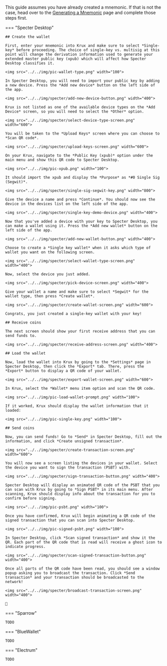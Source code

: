 This guide assumes you have already created a mnemonic. If that is not the case, head over to the [Generating a Mnemonic](../generating-a-mnemonic) page and complete those steps first.

=== "Specter Desktop"

    ## Create the wallet

    First, enter your mnemonic into Krux and make sure to select *Single-key* before proceeding. The choice of single-key vs. multisig at this point will change the derivation information used to generate your extended master public key (xpub) which will affect how Specter Desktop classifies it.

    <img src="../../img/pic-wallet-type.png" width="100">

    In Specter Desktop, you will need to import your public key by adding a new device. Press the *Add new device* button on the left side of the app.

    <img src="../../img/specter/add-new-device-button.png" width="400">

    Krux is not listed as one of the available device types on the *Add Device* screen, so you will need to select the *Other* option.

    <img src="../../img/specter/select-device-type-screen.png" width="600">

    You will be taken to the *Upload Keys* screen where you can choose to *Scan QR code*.

    <img src="../../img/specter/upload-keys-screen.png" width="600">

    On your Krux, navigate to the *Public Key (xpub)* option under the main menu and show this QR code to Specter Desktop.

    <img src="../../img/pic-xpub.png" width="100">

    It should import the xpub and display the *Purpose* as *#0 Single Sig (Segwit)*.

    <img src="../../img/specter/single-sig-segwit-key.png" width="800">

    Give the device a name and press *Continue*. You should now see the device in the devices list on the left side of the app.

    <img src="../../img/specter/single-key-demo-device.png" width="400">

    Now that you've added a device with your key to Specter Desktop, you can make a wallet using it. Press the *Add new wallet* button on the left side of the app.

    <img src="../../img/specter/add-new-wallet-button.png" width="400">

    Choose to create a *Single key wallet* when it asks which type of wallet you want on the following screen.

    <img src="../../img/specter/select-wallet-type-screen.png" width="400">

    Now, select the device you just added.

    <img src="../../img/specter/pick-device-screen.png" width="400">

    Give your wallet a name and make sure to select *Segwit* for the wallet type, then press *Create wallet*.

    <img src="../../img/specter/create-wallet-screen.png" width="600">

    Congrats, you just created a single-key wallet with your key!
    
    ## Receive coins

    The next screen should show your first receive address that you can send funds to.

    <img src="../../img/specter/receive-address-screen.png" width="400">

    ## Load the wallet

    Now, load the wallet into Krux by going to the *Settings* page in Specter Desktop, then click the *Export* tab. There, press the *Export* button to display a QR code of your wallet.

    <img src="../../img/specter/export-wallet-screen.png" width="600">

    In Krux, select the *Wallet* menu item option and scan the QR code.

    <img src="../../img/pic-load-wallet-prompt.png" width="100">

    If it worked, Krux should display the wallet information that it loaded:

    <img src="../../img/pic-single-key.png" width="100">

    ## Send coins

    Now, you can send funds! Go to *Send* in Specter Desktop, fill out the information, and click *Create unsigned transaction*.

    <img src="../../img/specter/create-transaction-screen.png" width="600">

    You will now see a screen listing the devices in your wallet. Select the device you want to sign the transaction (PSBT) with.

    <img src="../../img/specter/sign-transaction-button.png" width="400">

    Specter Desktop will display an animated QR code of the PSBT that you can scan with Krux by going to *Sign PSBT* in its main menu. After scanning, Krux should display info about the transaction for you to confirm before signing.

    <img src="../../img/pic-psbt.png" width="100">

    Once you have confirmed, Krux will begin animating a QR code of the signed transaction that you can scan into Specter Desktop. 
    
    <img src="../../img/pic-signed-psbt.png" width="100">

    In Specter Desktop, click *Scan signed transaction* and show it the QR. Each part of the QR code that is read will receive a ghost icon to indicate progress.

    <img src="../../img/specter/scan-signed-transaction-button.png" width="400">

    Once all parts of the QR code have been read, you should see a window popup asking you to broadcast the transaction. Click *Send transaction* and your transaction should be broadcasted to the network!

    <img src="../../img/specter/broadcast-transaction-screen.png" width="400">

    🎉

=== "Sparrow"

    TODO

=== "BlueWallet"

    TODO

=== "Electrum"

    TODO